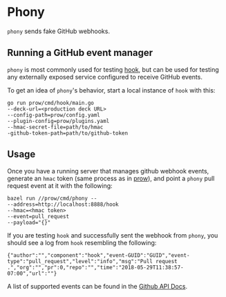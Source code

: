 # Phony

`phony` sends fake GitHub webhooks.

## Running a GitHub event manager
`phony` is most commonly used for testing [hook](../hook), but can be used for testing any
externally exposed service configured to receive GitHub events.

To get an idea of `phony`'s behavior, start a local instance of `hook` with
this:
```
go run prow/cmd/hook/main.go
--deck-url=<production deck URL>
--config-path=prow/config.yaml
--plugin-config=prow/plugins.yaml
--hmac-secret-file=path/to/hmac
-github-token-path=path/to/github-token
```

## Usage
Once you have a running server that manages github webhook events, generate an
`hmac` token (same process as in [prow](../..)), and point a `phony` pull
request event at it with the following:
```
bazel run //prow/cmd/phony --
--address=http://localhost:8888/hook
--hmac=<hmac token>
--event=pull_request
--payload="{}"
```

If you are testing `hook` and successfully sent the webhook from `phony`, you should see a log from `hook` resembling the following:
```
{"author":"","component":"hook","event-GUID":"GUID","event-type":"pull_request","level":"info","msg":"Pull request .","org":"","pr":0,"repo":"","time":"2018-05-29T11:38:57-07:00","url":""}
```

A list of supported events can be found in the [Github API Docs](https://developer.github.com/v3/activity/events/types/).
